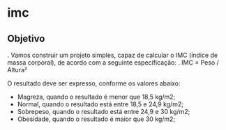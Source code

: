 # imc

## Objetivo

. Vamos construir um projeto simples, capaz de calcular o IMC (índice de massa corporal), de acordo com a seguinte especificação:
. IMC = Peso / Altura²

O resultado deve ser expresso, conforme os valores abaixo:
* Magreza, quando o resultado é menor que 18,5 kg/m2;
* Normal, quando o resultado está entre 18,5 e 24,9 kg/m2;
* Sobrepeso, quando o resultado está entre 24,9 e 30 kg/m2;
* Obesidade, quando o resultado é maior que 30 kg/m2;
